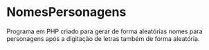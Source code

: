 # NomesPersonagens
 Programa em PHP criado para gerar de forma aleatórias nomes para personagens após a digitação de letras  também de forma aleatória.
